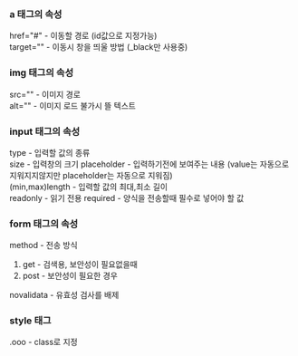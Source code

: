 ### a 태그의 속성

href="#" - 이동할 경로 (id값으로 지정가능)  
target="" - 이동시 창을 띄울 방법 (_black만 사용중)  


### img 태그의 속성

src="" - 이미지 경로  
alt="" - 이미지 로드 불가시 뜰 텍스트  

### input 태그의 속성

type - 입력할 값의 종류  
size - 입력창의 크기 
placeholder - 입력하기전에 보여주는 내용 (value는 자동으로 지워지지않지만 placeholder는 자동으로 지워짐)  
(min,max)length - 입력할 값의 최대,최소 길이  
readonly - 읽기 전용
required - 양식을 전송할때 필수로 넣어야 할 값

### form 태그의 속성

method - 전송 방식
1. get - 검색용, 보안성이 필요없을때
2. post - 보안성이 필요한 경우

novalidata - 유효성 검사를 배제

### style 태그

.ooo - class로 지정
